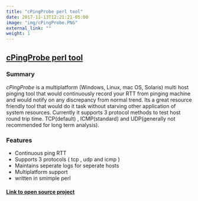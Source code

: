 ```yaml
---
title: "cPingProbe perl tool"
date: 2017-11-13T12:21:21-05:00
image: "img/cPingProbe.PNG"
external_link: ""
weight: 1
---
```


## [cPingProbe perl tool](https://github.com/avimehenwal/cPingProbe)

### Summary

_cPingProbe_ is a multiplatform (Windows, Linux, mac OS, Solaris) multi host pinging tool that would continuously record your RTT from pinging machine and would notify on any discrepancy from normal trend. Its a great resource friendly tool that would do it task without starving other application of system resources. Currently it supports 3 protocol methods to test host round trip time. TCP(default) , ICMP(standard) and UDP(generally not recommended for long term analysis).

### Features
- Continuous ping RTT
- Supports 3 protocols ( tcp , udp and icmp )
- Maintains seperate logs for seperate hosts
- Multiplatform support
- written in smimple perl

#### [Link to open source project](https://github.com/avimehenwal/cPingProbe)
